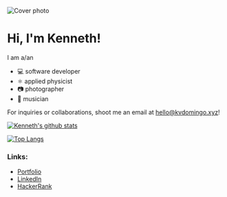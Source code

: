 ![Cover photo](https://res.cloudinary.com/kdphotography-assets/image/upload/c_fill,ar_2.39,r_6/v1/kdphotography/portfolio/static/portfolio/media-private/latest/20190407_1.jpg)

# Hi, I'm Kenneth!

I am a/an
- 💻 software developer
- ⚛ applied physicist
- 📷 photographer
- 🎸 musician

For inquiries or collaborations, shoot me an email at hello@kvdomingo.xyz!

[![Kenneth's github stats](https://github-readme-stats.vercel.app/api?username=kvdomingo&count_private=true)](https://github.com/anuraghazra/github-readme-stats)

[![Top Langs](https://github-readme-stats.vercel.app/api/top-langs/?username=kvdomingo&hide=notebook)](https://github.com/anuraghazra/github-readme-stats)

### Links:
- [Portfolio](https://kvdomingo.xyz)
- [LinkedIn](https://linkedin.com/in/kvdomingo)
- [HackerRank](https://www.hackerrank.com/kvdomingo)
